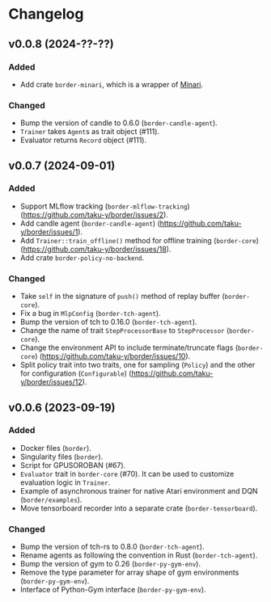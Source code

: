 # Changelog

## v0.0.8 (2024-??-??)

### Added

* Add crate `border-minari`, which is a wrapper of [Minari](https://minari.farama.org).

### Changed

* Bump the version of candle to 0.6.0 (`border-candle-agent`).
* `Trainer` takes `Agent`s as trait object (#111).
* Evaluator returns `Record` object (#111).

## v0.0.7 (2024-09-01)

### Added

* Support MLflow tracking (`border-mlflow-tracking`) (https://github.com/taku-y/border/issues/2).
* Add candle agent (`border-candle-agent`) (https://github.com/taku-y/border/issues/1).
* Add `Trainer::train_offline()` method for offline training (`border-core`) (https://github.com/taku-y/border/issues/18).
* Add crate `border-policy-no-backend`.

### Changed

* Take `self` in the signature of `push()` method of replay buffer (`border-core`).
* Fix a bug in `MlpConfig` (`border-tch-agent`).
* Bump the version of tch to 0.16.0 (`border-tch-agent`).
* Change the name of trait `StepProcessorBase` to `StepProcessor` (`border-core`).
* Change the environment API to include terminate/truncate flags (`border-core`) (https://github.com/taku-y/border/issues/10).
* Split policy trait into two traits, one for sampling (`Policy`) and the other for configuration (`Configurable`) (https://github.com/taku-y/border/issues/12).

## v0.0.6 (2023-09-19)

### Added

* Docker files (`border`).
* Singularity files (`border`).
* Script for GPUSOROBAN (#67).
* `Evaluator` trait in `border-core` (#70). It can be used to customize evaluation logic in `Trainer`.
* Example of asynchronous trainer for native Atari environment and DQN (`border/examples`).
* Move tensorboard recorder into a separate crate (`border-tensorboard`).

### Changed

* Bump the version of tch-rs to 0.8.0 (`border-tch-agent`).
* Rename agents as following the convention in Rust (`border-tch-agent`).
* Bump the version of gym to 0.26 (`border-py-gym-env`).
* Remove the type parameter for array shape of gym environments (`border-py-gym-env`).
* Interface of Python-Gym interface (`border-py-gym-env`).
